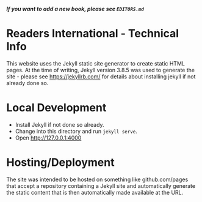_**If you want to add a new book, please see `EDITORS.md`**_

Readers International - Technical Info
======================================

This website uses the Jekyll static site generator to create static HTML pages.
At the time of writing, Jekyll version 3.8.5 was used to generate the site -
please see https://jekyllrb.com/ for details about installing jekyll if not
already done so.

Local Development
=================

- Install Jekyll if not done so already.
- Change into this directory and run `jekyll serve`.
- Open http://127.0.0.1:4000

Hosting/Deployment
==================

The site was intended to be hosted on something like github.com/pages that
accept a repository containing a Jekyll site and automatically generate the
static content that is then automatically made available at the URL.